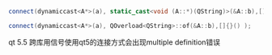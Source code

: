 ```cpp
connect(dynamiccast<A*>(a), static_cast<void (A::*)(QString)>(&A::b),[]{}() );

connect(dynamiccast<A*>(a), QOverload<QString>::of(&A::b),[]{}() );
```

qt 5.5 跨库用信号使用qt5的连接方式会出现multiple definition错误
